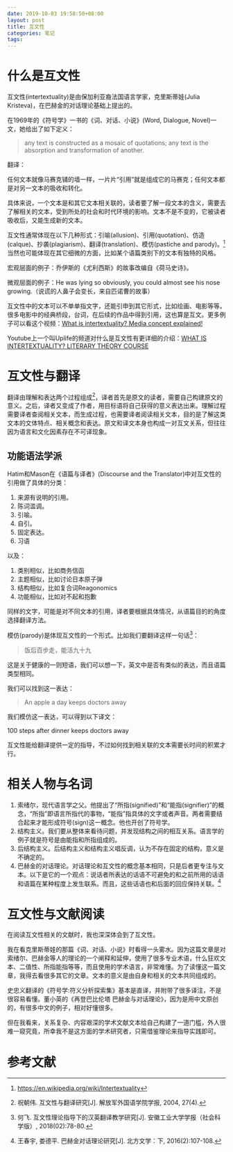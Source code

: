 ```yaml
---
date: 2019-10-03 19:58:50+08:00
layout: post
title: 互文性
categories: 笔记
tags: 
---
```


# 什么是互文性

互文性(intertextuality)是由保加利亚裔法国语言学家，克里斯蒂娃(Julia Kristeva)，在巴赫金的对话理论基础上提出的。

在1969年的《符号学》一书的《词、对话、小说》(Word, Dialogue, Novel)一文，她给出了如下定义：

> any text is constructed as a mosaic of quotations; any text is
the absorption and transformation of another.

翻译：

任何文本就像马赛克铺的墙一样，一片片“引用”就是组成它的马赛克；任何文本都是对另一文本的吸收和转化。

具体来说，一个文本是和其它文本相关联的，读者要了解一段文本的含义，需要去了解相关的文本，受到所处的社会和时代环境的影响。文本不是不变的，它被读者吸收后，又能生成新的文本。

互文性通常体现在以下几种形式：引喻(allusion)、引用(quotation)、仿造(calque)、抄袭(plagiarism)、翻译(translation)、模仿(pastiche and parody)。[^wiki] 当然也可能体现在其它细微的方面，比如某个语篇类别下的文本有独特的风格。

宏观层面的例子：乔伊斯的《尤利西斯》的故事改编自《荷马史诗》。

微观层面的例子：He was lying so obviously, you could almost see his nose growing.（说谎的人鼻子会变长，来自匹诺曹的故事）

互文性中的文本可以不单单指文字，还能引申到其它形式，比如绘画、电影等等。很多电影中的经典桥段，台词，在后续的作品中得到引用，这也算是互文。更多例子可以看这个视频：[What is intertextuality? Media concept explained!](https://www.youtube.com/watch?v=L_CUd5apse4)

Youtube上一个叫Uplife的频道对什么是互文性有更详细的介绍：[WHAT IS INTERTEXTUALITY? LITERARY THEORY COURSE](https://www.youtube.com/watch?v=hJ4_gmE37oI)


# 互文性与翻译

翻译由理解和表达两个过程组成[^zhu]，译者首先是原文的读者，需要自己构建原文的意义。之后，译者又变成了作者，用目标语将自己获得的意义表达出来。理解过程需要译者查阅相关文本，而生成过程，也需要译者阅读相关文本，目的是了解这类文本的文体特点、相关概念和表达。原文和译文本身也构成一对互文关系，但往往因为语言和文化因素存在不可译现象。

## 功能语法学派

Hatim和Mason在《语篇与译者》(Discourse and the Translator)中对互文性的引用做了具体的分类：

1. 来源有说明的引用。
2. 陈词滥调。
3. 引喻。
4. 自引。
5. 固定表达。
6. 习语

以及：

1. 类别相似，比如商务信函
2. 主题相似，比如讨论日本原子弹
3. 结构相似，比如复合词Reagonomics
4. 功能相似，比如对不起和抱歉

同样的文字，可能是对不同文本的引用，译者要根据具体情况，从语篇目的的角度选择翻译方法。

模仿(parody)是体现互文性的一个形式。比如我们要翻译这样一句话[^he]：

> 饭后百步走，能活九十九

这是关于健康的一则短语，我们可以想一下，英文中是否有类似的表达，而且语篇类型相同。

我们可以找到这一表达：

> An apple a day keeps doctors away

我们模仿这一表达，可以得到以下译文：

100 steps after dinner keeps doctors away

互文性能给翻译提供一定的指导，不过如何找到相关联的文本需要长时间的积累才行。

# 相关人物与名词

1. 索绪尔，现代语言学之父。他提出了“所指(signified)”和“能指(signifier)”的概念，“所指”即语言所指代的事物，“能指”指具体的文字或者声音。两者需要结合起来才能形成符号(sign)这一概念。他也开创了符号学。
2. 结构主义。我们要从整体来看待问题，并发现结构之间的相互关系。语言学的例子就是符号是由能指和所指组成的。
3. 后结构主义。后结构主义和结构主义唱反调，认为不存在固定的结构，意义是不确定的。
4. 巴赫金的对话理论。对话理论和互文性的概念基本相同，只是后者更专注与文本。以下是它的一个观点：说话者所表达的话语不可避免的和之前所用的话语和语篇在某种程度上发生联系。而且，这些话语也和后面的回应保持关联。[^wang]

# 互文性与文献阅读

在阅读互文性相关的文献时，我也深深体会到了互文性。

我在看克里斯蒂娃的那篇《词、对话、小说》时看得一头雾水。因为这篇文章是对索绪尔、巴赫金等人的理论的一个阐释和延伸，使用了很多专业术语，什么狂欢文本、二值性、所指能指等等，而且使用的学术语言，非常难懂。为了读懂这一篇文章，我得去看很多其它的文章。文本的意义是由自身和相关的文本共同组成的。

史忠义翻译的《符号学:符义分析探索集》基本是直译，并附带了很多译注，不是很容易看懂。董小英的《再登巴比伦塔 巴赫金与对话理论》，因为是用中文原创的，有很多中文的例子，相对好懂很多。

但在我看来，关系复杂、内容艰深的学术文献文本给自己构建了一道门槛，外人很难一窥究竟，所幸我不是这方面的学术研究者，只需借鉴理论来指导实践即可。


# 参考文献

[^zhu]: 祝朝伟. 互文性与翻译研究[J]. 解放军外国语学院学报, 2004, 27(4).
[^he]: 何飞. 互文性理论指导下的汉英翻译教学研究[J]. 安徽工业大学学报（社会科学版）, 2018(02):78-80.
[^wang]: 王春宇, 娄德平. 巴赫金对话理论研究[J]. 北方文学：下, 2016(2):107-108.
[^wiki]: <https://en.wikipedia.org/wiki/Intertextuality>